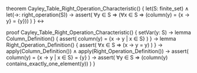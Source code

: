 theorem Cayley_Table_Right_Operation_Characteristic() {
  let(S: finite_set) ∧
  let(→: right_operation(S)) →
  assert(
    ∀y ∈ S ⇒ (∀x ∈ S ⇒ (column(y) = {x → y} = {y}))
  )
} ↔

proof Cayley_Table_Right_Operation_Characteristic() {
  setVar(y: S) →
  lemma Column_Definition() {
    assert(
      column(y) = {x → y | x ∈ S}
    )
  } →
  lemma Right_Operation_Definition() {
    assert(
      ∀x ∈ S ⇒ (x → y = y)
    )
  } →
  apply(Column_Definition()) ∧
  apply(Right_Operation_Definition()) →
  assert(
    column(y) = {x → y | x ∈ S} = {y}
  ) →
  assert(
    ∀y ∈ S ⇒ (column(y) contains_exactly_one_element(y))
  )
}